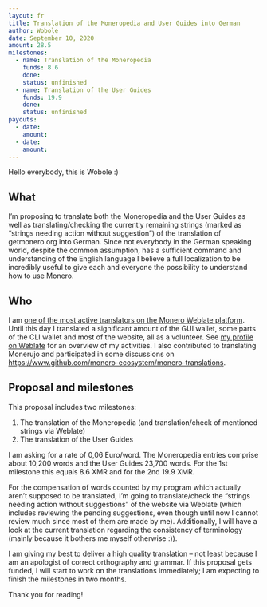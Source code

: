 ```yaml
---
layout: fr
title: Translation of the Moneropedia and User Guides into German
author: Wobole
date: September 10, 2020
amount: 28.5
milestones:
  - name: Translation of the Moneropedia
    funds: 8.6
    done:
    status: unfinished
  - name: Translation of the User Guides
    funds: 19.9
    done:
    status: unfinished
payouts:
  - date:
    amount:
  - date:
    amount:
---
```



Hello everybody, this is Wobole :)

## What
I’m proposing to translate both the Moneropedia and the User Guides as well as translating/checking the currently remaining strings (marked as “strings needing action without suggestion”) of the translation of getmonero.org into German.
Since not everybody in the German speaking world, despite the common assumption, has a sufficient command and understanding of the English language I believe a full localization to be incredibly useful to give each and everyone the possibility to understand how to use Monero. 

## Who
I am [one of the most active translators on the Monero Weblate platform](https://translate.getmonero.org/stats/). Until this day I translated a significant amount of the GUI wallet, some parts of the CLI wallet and most of the website, all as a volunteer. See [my profile on Weblate](https://translate.getmonero.org/user/Wobole/) for an overview of my activities. I also contributed to translating Monerujo and participated in some discussions on https://www.github.com/monero-ecosystem/monero-translations.

## Proposal and milestones
This proposal includes two milestones:

1. The translation of the Moneropedia (and translation/check of mentioned strings via Weblate)
2. The translation of the User Guides

I am asking for a rate of 0,06 Euro/word. The Moneropedia entries comprise about 10,200 words and the User Guides 23,700 words. For the 1st milestone this equals 8.6 XMR and for the 2nd 19.9 XMR.

For the compensation of words counted by my program which actually aren’t supposed to be translated, I’m going to translate/check the “strings needing action without suggestions” of the website via Weblate (which includes reviewing the pending suggestions, even though until now I cannot review much since most of them are made by me). Additionally, I will have a look at the current translation regarding the consistency of terminology (mainly because it bothers me myself otherwise :)). 

I am giving my best to deliver a high quality translation – not least because I am an apologist of correct orthography and grammar. If this proposal gets funded, I will start to work on the translations immediately; I am expecting to finish the milestones in two months.

Thank you for reading!